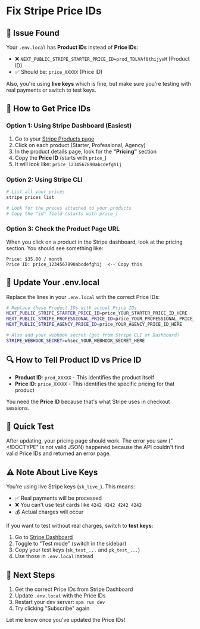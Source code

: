 # Fix Stripe Price IDs

## 🚨 Issue Found

Your `.env.local` has **Product IDs** instead of **Price IDs**:
- ❌ `NEXT_PUBLIC_STRIPE_STARTER_PRICE_ID=prod_TDLVAf0thijyvM` (Product ID)
- ✅ Should be: `price_XXXXX` (Price ID)

Also, you're using **live keys** which is fine, but make sure you're testing with real payments or switch to test keys.

## 🔧 How to Get Price IDs

### Option 1: Using Stripe Dashboard (Easiest)

1. Go to your [Stripe Products page](https://dashboard.stripe.com/products)
2. Click on each product (Starter, Professional, Agency)
3. In the product details page, look for the **"Pricing"** section
4. Copy the **Price ID** (starts with `price_`)
5. It will look like: `price_1234567890abcdefghij`

### Option 2: Using Stripe CLI

```bash
# List all your prices
stripe prices list

# Look for the prices attached to your products
# Copy the "id" field (starts with price_)
```

### Option 3: Check the Product Page URL

When you click on a product in the Stripe dashboard, look at the pricing section. You should see something like:

```
Price: $35.00 / month
Price ID: price_1234567890abcdefghij  <-- Copy this
```

## 📝 Update Your .env.local

Replace the lines in your `.env.local` with the correct Price IDs:

```bash
# Replace these Product IDs with actual Price IDs
NEXT_PUBLIC_STRIPE_STARTER_PRICE_ID=price_YOUR_STARTER_PRICE_ID_HERE
NEXT_PUBLIC_STRIPE_PROFESSIONAL_PRICE_ID=price_YOUR_PROFESSIONAL_PRICE_ID_HERE
NEXT_PUBLIC_STRIPE_AGENCY_PRICE_ID=price_YOUR_AGENCY_PRICE_ID_HERE

# Also add your webhook secret (get from Stripe CLI or Dashboard)
STRIPE_WEBHOOK_SECRET=whsec_YOUR_WEBHOOK_SECRET_HERE
```

## 🔍 How to Tell Product ID vs Price ID

- **Product ID**: `prod_XXXXX` - This identifies the product itself
- **Price ID**: `price_XXXXX` - This identifies the specific pricing for that product

You need the **Price ID** because that's what Stripe uses in checkout sessions.

## 🎯 Quick Test

After updating, your pricing page should work. The error you saw ("<!DOCTYPE" is not valid JSON) happened because the API couldn't find valid Price IDs and returned an error page.

## ⚠️ Note About Live Keys

You're using live Stripe keys (`sk_live_`). This means:
- ✅ Real payments will be processed
- ❌ You can't use test cards like `4242 4242 4242 4242`
- 💰 Actual charges will occur

If you want to test without real charges, switch to **test keys**:
1. Go to [Stripe Dashboard](https://dashboard.stripe.com/test/apikeys)
2. Toggle to "Test mode" (switch in the sidebar)
3. Copy your test keys (`sk_test_...` and `pk_test_...`)
4. Use those in `.env.local` instead

## 🚀 Next Steps

1. Get the correct Price IDs from Stripe Dashboard
2. Update `.env.local` with the Price IDs
3. Restart your dev server: `npm run dev`
4. Try clicking "Subscribe" again

Let me know once you've updated the Price IDs!

